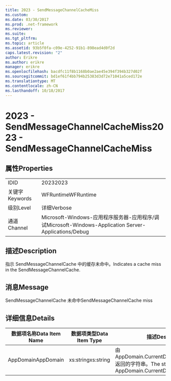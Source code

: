 ```yaml
---
title: 2023 - SendMessageChannelCacheMiss
ms.custom: 
ms.date: 03/30/2017
ms.prod: .net-framework
ms.reviewer: 
ms.suite: 
ms.tgt_pltfrm: 
ms.topic: article
ms.assetid: 93b5f0fa-c09e-4252-91b1-898ead4d0f2d
caps.latest.revision: "2"
author: Erikre
ms.author: erikre
manager: erikre
ms.openlocfilehash: bacdfc11f8b1168b0ae2ae45e394f394b327d02f
ms.sourcegitcommit: bd1ef61f4bb794b25383d3d72e71041a5ced172e
ms.translationtype: MT
ms.contentlocale: zh-CN
ms.lasthandoff: 10/18/2017
---
```

# <a name="2023---sendmessagechannelcachemiss"></a><span data-ttu-id="e348d-102">2023 - SendMessageChannelCacheMiss</span><span class="sxs-lookup"><span data-stu-id="e348d-102">2023 - SendMessageChannelCacheMiss</span></span>
## <a name="properties"></a><span data-ttu-id="e348d-103">属性</span><span class="sxs-lookup"><span data-stu-id="e348d-103">Properties</span></span>  
  
|||  
|-|-|  
|<span data-ttu-id="e348d-104">ID</span><span class="sxs-lookup"><span data-stu-id="e348d-104">ID</span></span>|<span data-ttu-id="e348d-105">2023</span><span class="sxs-lookup"><span data-stu-id="e348d-105">2023</span></span>|  
|<span data-ttu-id="e348d-106">关键字</span><span class="sxs-lookup"><span data-stu-id="e348d-106">Keywords</span></span>|<span data-ttu-id="e348d-107">WFRuntime</span><span class="sxs-lookup"><span data-stu-id="e348d-107">WFRuntime</span></span>|  
|<span data-ttu-id="e348d-108">级别</span><span class="sxs-lookup"><span data-stu-id="e348d-108">Level</span></span>|<span data-ttu-id="e348d-109">详细</span><span class="sxs-lookup"><span data-stu-id="e348d-109">Verbose</span></span>|  
|<span data-ttu-id="e348d-110">通道</span><span class="sxs-lookup"><span data-stu-id="e348d-110">Channel</span></span>|<span data-ttu-id="e348d-111">Microsoft-Windows-应用程序服务器-应用程序/调试</span><span class="sxs-lookup"><span data-stu-id="e348d-111">Microsoft-Windows-Application Server-Applications/Debug</span></span>|  
  
## <a name="description"></a><span data-ttu-id="e348d-112">描述</span><span class="sxs-lookup"><span data-stu-id="e348d-112">Description</span></span>  
 <span data-ttu-id="e348d-113">指示 SendMessageChannelCache 中的缓存未命中。</span><span class="sxs-lookup"><span data-stu-id="e348d-113">Indicates a cache miss in the SendMessageChannelCache.</span></span>  
  
## <a name="message"></a><span data-ttu-id="e348d-114">消息</span><span class="sxs-lookup"><span data-stu-id="e348d-114">Message</span></span>  
 <span data-ttu-id="e348d-115">SendMessageChannelCache 未命中</span><span class="sxs-lookup"><span data-stu-id="e348d-115">SendMessageChannelCache miss</span></span>  
  
## <a name="details"></a><span data-ttu-id="e348d-116">详细信息</span><span class="sxs-lookup"><span data-stu-id="e348d-116">Details</span></span>  
  
|<span data-ttu-id="e348d-117">数据项名称</span><span class="sxs-lookup"><span data-stu-id="e348d-117">Data Item Name</span></span>|<span data-ttu-id="e348d-118">数据项类型</span><span class="sxs-lookup"><span data-stu-id="e348d-118">Data Item Type</span></span>|<span data-ttu-id="e348d-119">描述</span><span class="sxs-lookup"><span data-stu-id="e348d-119">Description</span></span>|  
|--------------------|--------------------|-----------------|  
|<span data-ttu-id="e348d-120">AppDomain</span><span class="sxs-lookup"><span data-stu-id="e348d-120">AppDomain</span></span>|<span data-ttu-id="e348d-121">xs:string</span><span class="sxs-lookup"><span data-stu-id="e348d-121">xs:string</span></span>|<span data-ttu-id="e348d-122">由 AppDomain.CurrentDomain.FriendlyName 返回的字符串。</span><span class="sxs-lookup"><span data-stu-id="e348d-122">The string returned by AppDomain.CurrentDomain.FriendlyName.</span></span>|

